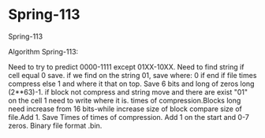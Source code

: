 # Spring-113
Spring-113

Algorithm Spring-113:

Need to try to predict 0000-1111 except 
01XX-10XX. Need to find string if cell 
equal 0 save. if we find on the string 01, save where:
0 if end if file times compress else 1 
and where it that on top. Save 6 bits and 
long of zeros long (2**63)-1. if block
not compress and string  move and there are exist
"01" on the cell 1 need to write where it is. times  of compression.Blocks long need increase from 
16 bits-while increase size of block compare 
size of file.Add 1. Save Times of times of compression.
Add 1 on the start and 0-7 zeros. Binary file 
format .bin.
